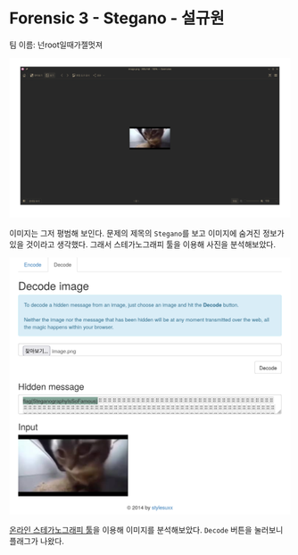 # Forensic 3 - Stegano - 설규원

팀 이름: 넌root일때가젤멋져

![alt text](image-1.png)

이미지는 그저 평범해 보인다. 문제의 제목의 `Stegano`를 보고 이미지에 숨겨진 정보가 있을 것이라고 생각했다. 그래서 스테가노그래피 툴을 이용해 사진을 분석해보았다.

![alt text](image-2.png)

[온라인 스테가노그래피 툴](https://stylesuxx.github.io/steganography/)을 이용해 이미지를 분석해보았다. `Decode` 버튼을 눌러보니 플래그가 나왔다.
